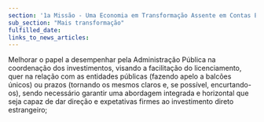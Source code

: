 ```yaml
---
section: '1a Missão - Uma Economia em Transformação Assente em Contas Equilibradas'
sub_section: "Mais transformação"
fulfilled_date:
links_to_news_articles:
---
```


Melhorar o papel a desempenhar pela Administração Pública na coordenação dos investimentos, visando a facilitação do licenciamento, quer na relação com as entidades públicas (fazendo apelo a balcões únicos) ou prazos (tornando os mesmos claros e, se possível, encurtando-os), sendo necessário garantir uma abordagem integrada e horizontal que seja capaz de dar direção e expetativas firmes ao investimento direto estrangeiro;